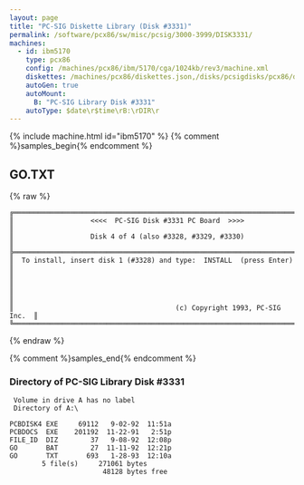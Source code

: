 ```yaml
---
layout: page
title: "PC-SIG Diskette Library (Disk #3331)"
permalink: /software/pcx86/sw/misc/pcsig/3000-3999/DISK3331/
machines:
  - id: ibm5170
    type: pcx86
    config: /machines/pcx86/ibm/5170/cga/1024kb/rev3/machine.xml
    diskettes: /machines/pcx86/diskettes.json,/disks/pcsigdisks/pcx86/diskettes.json
    autoGen: true
    autoMount:
      B: "PC-SIG Library Disk #3331"
    autoType: $date\r$time\rB:\rDIR\r
---
```


{% include machine.html id="ibm5170" %}
{% comment %}samples_begin{% endcomment %}

## GO.TXT

{% raw %}
```
╔═════════════════════════════════════════════════════════════════════════╗
║                   <<<<  PC-SIG Disk #3331 PC Board  >>>>                ║
║                   Disk 4 of 4 (also #3328, #3329, #3330)                ║
╠═════════════════════════════════════════════════════════════════════════╣
║  To install, insert disk 1 (#3328) and type:  INSTALL  (press Enter)    ║
║                                                                         ║
║                                                                         ║
║                                        (c) Copyright 1993, PC-SIG Inc.  ║
╚═════════════════════════════════════════════════════════════════════════╝
```
{% endraw %}

{% comment %}samples_end{% endcomment %}

### Directory of PC-SIG Library Disk #3331

     Volume in drive A has no label
     Directory of A:\

    PCBDISK4 EXE     69112   9-02-92  11:51a
    PCBDOCS  EXE    201192  11-22-91   2:51p
    FILE_ID  DIZ        37   9-08-92  12:08p
    GO       BAT        27  11-11-92  12:21p
    GO       TXT       693   1-28-93  12:10a
            5 file(s)     271061 bytes
                           48128 bytes free
